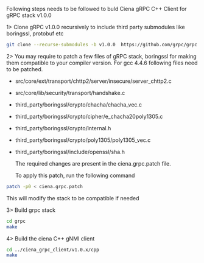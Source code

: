Following steps needs to be followed to buld Ciena gRPC C++ Client for gRPC stack v1.0.0

1> Clone gRPC v1.0.0 recursively to include third party submodules like boringssl, protobuf etc

```sh
git clone --recurse-submodules -b v1.0.0  https://github.com/grpc/grpc.git
```

2> You may require to patch a few files of gRPC stack, boringssl for making them compatible to your compiler version.
   For gcc 4.4.6 following files need to be patched.
* src/core/ext/transport/chttp2/server/insecure/server\_chttp2.c
* src/core/lib/security/transport/handshake.c
* third\_party/boringssl/crypto/chacha/chacha\_vec.c
* third\_party/boringssl/crypto/cipher/e\_chacha20poly1305.c
* third\_party/boringssl/crypto/internal.h
* third\_party/boringssl/crypto/poly1305/poly1305\_vec.c
* third\_party/boringssl/include/openssl/sha.h

   The required changes are present in the ciena.grpc.patch file.  
  
   To apply this patch, run the following command

```sh
patch -p0 < ciena.grpc.patch
```

   This will modify the stack to be compatible if needed

3> Build grpc stack

```sh
cd grpc
make
```

4> Build the ciena C++ gNMI client
```sh
cd ../ciena_grpc_client/v1.0.x/cpp
make
```
